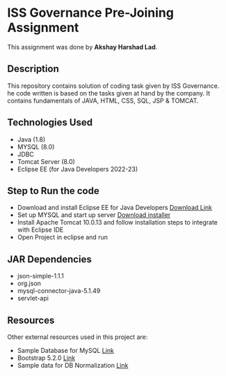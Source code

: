 # ISS Governance Pre-Joining Assignment

This assignment was done by **Akshay Harshad Lad**.

## Description

This repository contains solution of coding task given by ISS Governance. he code written is based on the tasks given at hand by the company.
It contains fundamentals of JAVA, HTML, CSS, SQL, JSP & TOMCAT.

## Technologies Used
- Java (1.8)
- MYSQL (8.0)
- JDBC
- Tomcat Server (8.0)
- Eclipse EE (for Java Developers 2022-23)

## Step to Run the code

- Download and install Eclipse EE for Java Developers  [Download Link](https://www.eclipse.org/downloads/packages/installer)
- Set up MYSQL and start up server [Download installer](https://dev.mysql.com/downloads/installer/)
- Install Apache Tomcat 10.0.13 and follow installation steps to integrate with Eclipse IDE
- Open Project in eclipse and run

## JAR Dependencies

- json-simple-1.1.1
- org.json
- mysql-connector-java-5.1.49
- servlet-api

## Resources

Other external resources used in this project are: 

- Sample Database for MySQL [Link](https://www.mysqltutorial.org/mysql-sample-database.aspx)
- Bootstrap 5.2.0 [Link](https://github.com/twbs/bootstrap/releases/download/v4.3.1/bootstrap-4.3.1-dist.zip)
- Sample data for DB Normalization [Link](https://www.kaggle.com/datasets/patrickb1912/ipl-complete-dataset-20082020)
